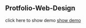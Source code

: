 ## Protfolio-Web-Design
 
click here to show demo 
[show demo](https://ubiquitous-babka-951419.netlify.app)
